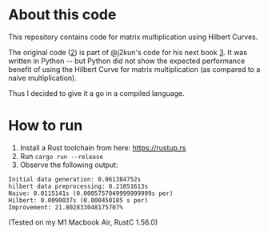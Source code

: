 # About this code
This repository contains code for matrix multiplication using Hilbert Curves. 

The original code ([2]) is part of @j2kun's code for his next book [3]. It was written in Python -- but
Python did not show the expected performance benefit of using the Hilbert Curve for matrix multiplication
(as compared to a naive multiplication).

Thus I decided to give it a go in a compiled language.

[1]: https://github.com/j2kun/pmfp-code/pull/21/commits/312150eb26d4c29a70c71b69478a59f985f11f81
[2]: https://github.com/j2kun/pmfp-code/pull/21
[3]: https://github.com/j2kun/pmfp-code/

# How to run
1. Install a Rust toolchain from here: https://rustup.rs
2. Run `cargo run --release`
3. Observe the following output: 

```shell
Initial data generation: 0.061384752s
hilbert data preprocessing: 0.21851613s
Naive: 0.0115141s (0.0005757049999999999s per)
Hilbert: 0.0090037s (0.000450185 s per)
Improvement: 21.802833048175707%
```

(Tested on my M1 Macbook Air, RustC 1.56.0)

